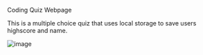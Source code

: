 Coding Quiz Webpage

This is a multiple choice quiz that uses local storage to save users highscore and name.


![image](https://github.com/Pwhitlock131/work-scheduler/assets/139918601/515604ab-e90d-4ad0-adbb-8f46b6b29f64)
